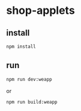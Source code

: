 # shop-applets

## install
```bash
npm install
```

## run
```bash
npm run dev:weapp
```
or 
```bash
npm run build:weapp
```
